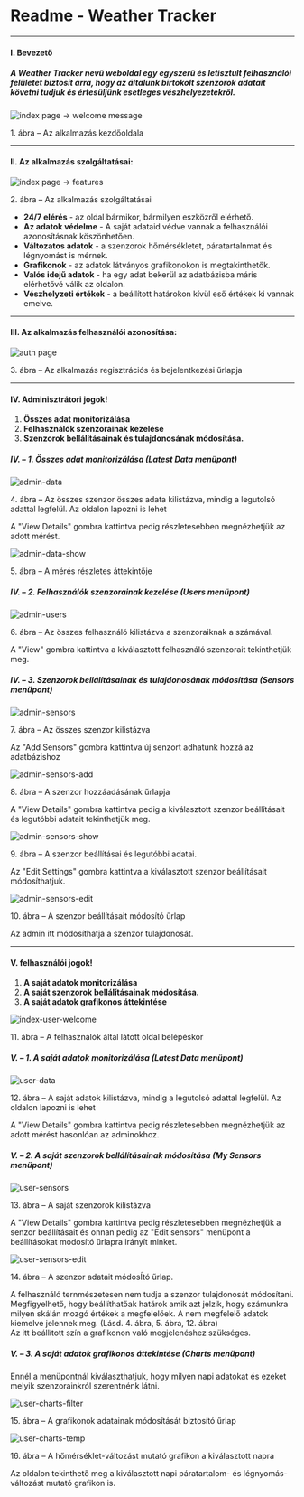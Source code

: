 Readme - Weather Tracker
========================

* * * * *

#### I. Bevezető


##### A Weather Tracker nevű weboldal egy egyszerű és letisztult felhasználói felületet biztosít arra, hogy az általunk birtokolt szenzorok adatait követni tudjuk és értesüljünk esetleges vészhelyezetekről.

![index page -\> welcome message](./img/index-welcome.png)

​1. ábra – Az alkalmazás kezdőoldala

* * * * *

#### II. Az alkalmazás szolgáltatásai:


![index page -\> features](./img/index-features.png)

​2. ábra – Az alkalmazás szolgáltatásai


-   **24/7 elérés** - az oldal bármikor, bármilyen eszközről elérhető.
-   **Az adatok védelme** - A saját adataid védve vannak a felhasználói
    azonosításnak köszönhetően.
-   **Változatos adatok** - a szenzorok hőmérsékletet, páratartalnmat és
    légnyomást is mérnek.
-   **Grafikonok** - az adatok látványos grafikonokon is megtakinthetők.
-   **Valós idejű adatok** - ha egy adat bekerül az adatbázisba máris
    elérhetővé válik az oldalon.
-   **Vészhelyzeti értékek** - a beállított határokon kívül eső értékek
    ki vannak emelve.

* * * * *

#### III. Az alkalmazás felhasználói azonosítása:


![auth page](./img/auth.png)

​3. ábra – Az alkalmazás regisztrációs és bejelentkezési űrlapja

* * * * *

#### IV. Adminisztrátori jogok!


1.  **Összes adat monitorizálása**
2.  **Felhasználók szenzorainak kezelése**
3.  **Szenzorok bellálításainak és tulajdonosának módosítása.**

##### IV. – 1. Összes adat monitorizálása (Latest Data menüpont)
![admin-data](./img/admin-data.png)

​4. ábra – Az összes szenzor összes adata kilistázva, mindig a legutolsó
adattal legfelül. Az oldalon lapozni is lehet

A "View Details" gombra kattintva pedig részletesebben megnézhetjük az
adott mérést.

![admin-data-show](./img/admin-data-show.png)

​5. ábra – A mérés részletes áttekintője


##### IV. – 2. Felhasználók szenzorainak kezelése (Users menüpont)

![admin-users](./img/admin-users.png)

​6. ábra – Az összes felhasználó kilistázva a szenzoraiknak a számával.

A "View" gombra kattintva a kiválasztott felhasználó szenzorait
tekinthetjük meg.

##### IV. – 3. Szenzorok bellálításainak és tulajdonosának módosítása (Sensors menüpont)


![admin-sensors](./img/admin-sensors.png)

​7. ábra – Az összes szenzor kilistázva


Az "Add Sensors" gombra kattintva új senzort adhatunk hozzá az
adatbázishoz

![admin-sensors-add](./img/admin-sensors-add.png)

​8. ábra – A szenzor hozzáadásának űrlapja

A "View Details" gombra kattintva pedig a kiválasztott szenzor
beállításait és legutóbbi adatait tekinthetjük meg.

![admin-sensors-show](./img/admin-sensors-show.png)

​9. ábra – A szenzor beállításai és legutóbbi adatai.

Az "Edit Settings" gombra kattintva a kiválasztott szenzor beállításait
módosíthatjuk.

![admin-sensors-edit](./img/admin-sensors-edit.png)

​10. ábra – A szenzor beállításait módosító űrlap

Az admin itt módosíthatja a szenzor tulajdonosát.

* * * * *

#### V. felhasználói jogok!

1.  **A saját adatok monitorizálása**
2.  **A saját szenzorok bellálításainak módosítása.**
3.  **A saját adatok grafikonos áttekintése**

![index-user-welcome](./img/index-user-welcome.png)

​11. ábra – A felhasználók által látott oldal belépéskor

##### V. – 1. A saját adatok monitorizálása (Latest Data menüpont)


![user-data](./img/user-data.png)

​12. ábra – A saját adatok kilistázva, mindig a legutolsó adattal
legfelül. Az oldalon lapozni is lehet

A "View Details" gombra kattintva pedig részletesebben megnézhetjük az
adott mérést hasonlóan az adminokhoz.

##### V. – 2. A saját szenzorok bellálításainak módosítása (My Sensors menüpont)


![user-sensors](./img/user-sensors.png)

​13. ábra – A saját szenzorok kilistázva

A "View Details" gombra kattintva pedig részletesebben megnézhetjük a
senzor beállításait és onnan pedig az "Edit sensors" menüpont a
beállításokat modosító űrlapra irányít minket.


![user-sensors-edit](./img/user-sensors-edit.png)

​14. ábra – A szenzor adatait módosÍtó űrlap.

A felhasználó ternmészetesen nem tudja a szenzor tulajdonosát
módosítani. 
 Megfigyelhető, hogy beállíthatőak határok amik azt jelzik, hogy
számunkra milyen skálán mozgó értékek a megfelelőek. A nem megfelelő
adatok kiemelve jelennek meg. (Lásd. 4. ábra, 5. ábra, 12. ábra) \
 Az itt beállított szín a grafikonon való megjelenéshez szükséges.

##### V. – 3. A saját adatok grafikonos áttekintése (Charts menüpont)

Ennél a menüpontnál kiválaszthatjuk, hogy milyen napi adatokat és ezeket
melyik szenzorainkról szerentnénk látni.

![user-charts-filter](./img/user-charts-filter.png)

​15. ábra – A grafikonok adatainak módosítását biztosító űrlap

![user-charts-temp](./img/user-charts-temp.png)

​16. ábra – A hőmérséklet-változást mutató grafikon a kiválasztott napra

Az oldalon tekinthető meg a kiválasztott napi páratartalom- és
légnyomás-változást mutató grafikon is.
